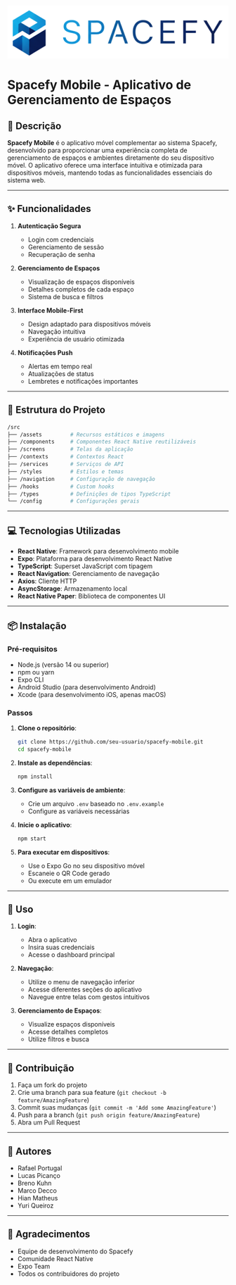 ![Spacefy Logo](spacefy/assets/logo/LogoSpacefy.png)

# Spacefy Mobile - Aplicativo de Gerenciamento de Espaços

## 📱 Descrição

**Spacefy Mobile** é o aplicativo móvel complementar ao sistema Spacefy, desenvolvido para proporcionar uma experiência completa de gerenciamento de espaços e ambientes diretamente do seu dispositivo móvel. O aplicativo oferece uma interface intuitiva e otimizada para dispositivos móveis, mantendo todas as funcionalidades essenciais do sistema web.

---

## ✨ Funcionalidades

1. **Autenticação Segura**
   - Login com credenciais
   - Gerenciamento de sessão
   - Recuperação de senha

2. **Gerenciamento de Espaços**
   - Visualização de espaços disponíveis
   - Detalhes completos de cada espaço
   - Sistema de busca e filtros

3. **Interface Mobile-First**
   - Design adaptado para dispositivos móveis
   - Navegação intuitiva
   - Experiência de usuário otimizada

4. **Notificações Push**
   - Alertas em tempo real
   - Atualizações de status
   - Lembretes e notificações importantes

---

## 📁 Estrutura do Projeto

```bash
/src
├── /assets         # Recursos estáticos e imagens
├── /components     # Componentes React Native reutilizáveis
├── /screens        # Telas da aplicação
├── /contexts       # Contextos React
├── /services       # Serviços de API
├── /styles         # Estilos e temas
├── /navigation     # Configuração de navegação
├── /hooks          # Custom hooks
├── /types          # Definições de tipos TypeScript
└── /config         # Configurações gerais
```

---

## 💻 Tecnologias Utilizadas

- **React Native**: Framework para desenvolvimento mobile
- **Expo**: Plataforma para desenvolvimento React Native
- **TypeScript**: Superset JavaScript com tipagem
- **React Navigation**: Gerenciamento de navegação
- **Axios**: Cliente HTTP
- **AsyncStorage**: Armazenamento local
- **React Native Paper**: Biblioteca de componentes UI

---

## 📦 Instalação

### Pré-requisitos
- Node.js (versão 14 ou superior)
- npm ou yarn
- Expo CLI
- Android Studio (para desenvolvimento Android)
- Xcode (para desenvolvimento iOS, apenas macOS)

### Passos

1. **Clone o repositório**:
   ```bash
   git clone https://github.com/seu-usuario/spacefy-mobile.git
   cd spacefy-mobile
   ```

2. **Instale as dependências**:
   ```bash
   npm install
   ```

3. **Configure as variáveis de ambiente**:
   - Crie um arquivo `.env` baseado no `.env.example`
   - Configure as variáveis necessárias

4. **Inicie o aplicativo**:
   ```bash
   npm start
   ```

5. **Para executar em dispositivos**:
   - Use o Expo Go no seu dispositivo móvel
   - Escaneie o QR Code gerado
   - Ou execute em um emulador

---

## 📱 Uso

1. **Login**:
   - Abra o aplicativo
   - Insira suas credenciais
   - Acesse o dashboard principal

2. **Navegação**:
   - Utilize o menu de navegação inferior
   - Acesse diferentes seções do aplicativo
   - Navegue entre telas com gestos intuitivos

3. **Gerenciamento de Espaços**:
   - Visualize espaços disponíveis
   - Acesse detalhes completos
   - Utilize filtros e busca

---

## 🤝 Contribuição

1. Faça um fork do projeto
2. Crie uma branch para sua feature (`git checkout -b feature/AmazingFeature`)
3. Commit suas mudanças (`git commit -m 'Add some AmazingFeature'`)
4. Push para a branch (`git push origin feature/AmazingFeature`)
5. Abra um Pull Request

---

## 👥 Autores

- Rafael Portugal
- Lucas Picanço
- Breno Kuhn
- Marco Decco
- Hian Matheus
- Yuri Queiroz

---

## 🙏 Agradecimentos

- Equipe de desenvolvimento do Spacefy
- Comunidade React Native
- Expo Team
- Todos os contribuidores do projeto 
